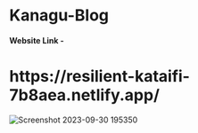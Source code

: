 <h1>Kanagu-Blog</h1>
<h4>Website Link - </h4>
<h1>https://resilient-kataifi-7b8aea.netlify.app/</h2>


![Screenshot 2023-09-30 195350](https://github.com/Kanagaraj-R/kanagu-blog/assets/133184925/095998c7-c9da-492a-ac76-25b4483c1250)


